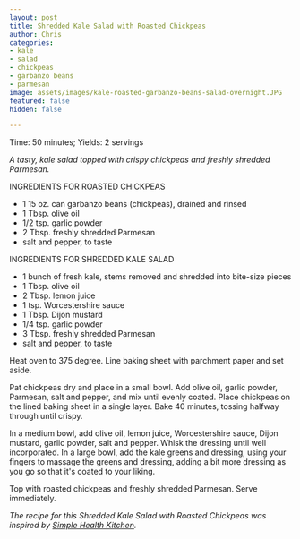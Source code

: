 ```yaml
---
layout: post
title: Shredded Kale Salad with Roasted Chickpeas
author: Chris
categories:
- kale
- salad
- chickpeas
- garbanzo beans
- parmesan
image: assets/images/kale-roasted-garbanzo-beans-salad-overnight.JPG
featured: false
hidden: false

---
```

Time: 50 minutes; Yields: 2 servings

_A tasty, kale salad topped with crispy chickpeas and freshly shredded Parmesan._

INGREDIENTS FOR ROASTED CHICKPEAS

* 1 15 oz. can garbanzo beans (chickpeas), drained and rinsed
* 1 Tbsp. olive oil
* 1/2 tsp. garlic powder
* 2 Tbsp. freshly shredded Parmesan
* salt and pepper, to taste

INGREDIENTS FOR SHREDDED KALE SALAD

* 1 bunch of fresh kale, stems removed and shredded into bite-size pieces
* 1 Tbsp. olive oil
* 2 Tbsp. lemon juice
* 1 tsp. Worcestershire sauce
* 1 Tbsp. Dijon mustard
* 1/4 tsp. garlic powder
* 3 Tbsp. freshly shredded Parmesan
* salt and pepper, to taste

Heat oven to 375 degree. Line baking sheet with parchment paper and set aside.

Pat chickpeas dry and place in a small bowl. Add olive oil, garlic powder, Parmesan, salt and pepper, and mix until evenly coated. Place chickpeas on the lined baking sheet in a single layer. Bake 40 minutes, tossing halfway through until crispy.

In a medium bowl, add olive oil, lemon juice, Worcestershire sauce, Dijon mustard, garlic powder, salt and pepper. Whisk the dressing until well incorporated. In a large bowl, add the kale greens and dressing, using your fingers to massage the greens and dressing, adding a bit more dressing as you go so that it's coated to your liking.

Top with roasted chickpeas and freshly shredded Parmesan. Serve immediately.

_The recipe for this Shredded Kale Salad with Roasted Chickpeas was inspired by_ [_Simple Health Kitchen_](https://www.simplehealthykitchen.com/kale-caesar-salad-parmesan-roasted-chickpeas/)_._